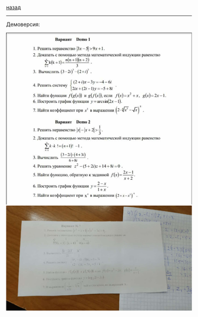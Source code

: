 [назад](../../../../README.md)
***
Демоверсия:

![матанализ практика демоверсия](../../../../images/1-sem/mathan/practice/att1/math-preng-pr1/demo.jpg)
![матанализ практика вариант номер 7](../../../../images/1-sem/mathan/practice/att1/math-preng-pr1/pr7.jpg)